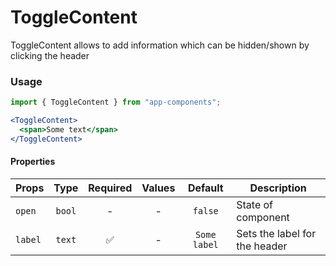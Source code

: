 # ToggleContent

ToggleContent allows to add information which can be hidden/shown by clicking the header

### Usage

```js
import { ToggleContent } from "app-components";
```

```jsx
<ToggleContent>
  <span>Some text</span>
</ToggleContent>
```

#### Properties

| Props   |  Type  | Required | Values |   Default    | Description                      |
| ------- | :----: | :------: | :----: | :----------: | -------------------------------- |
| `open`  | `bool` |    -     |   -    |   `false`    | State of component               |
| `label` | `text` |    ✅    |   -    | `Some label` | Sets the label for the header |
